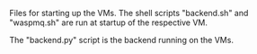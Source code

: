 Files for starting up the VMs. The shell scripts "backend.sh" and "waspmq.sh" are run at startup of the respective VM.

The "backend.py" script is the backend running on the VMs.  